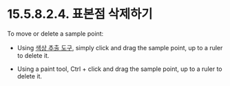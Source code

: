 # 15.5.8.2.4. 표본점 삭제하기

To move or delete a sample point:

- Using [색상 추출 도구](./14-05-03-00-color_picker.md), simply click and drag the sample point, up to a ruler to delete it.

- Using a paint tool, Ctrl + click and drag the sample point, up to a ruler to delete it.
